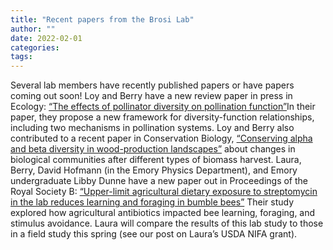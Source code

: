 ```yaml
---
title: "Recent papers from the Brosi Lab"
author: ""
date: 2022-02-01
categories:
tags: 
---
```

Several lab members have recently published papers or have papers coming out soon! Loy and Berry have a new review paper in press in Ecology: [“The effects of pollinator diversity on pollination function”](https://doi.org/10.1002/ecy.3631)In their paper, they propose a new framework for diversity-function relationships, including two mechanisms in pollination systems. Loy and Berry also contributed to a recent paper in Conservation Biology, [“Conserving alpha and beta diversity in wood-production landscapes”](10.1111/cobi.13872) about changes in biological communities after different types of biomass harvest. Laura, Berry, David Hofmann (in the Emory Physics Department), and Emory undergraduate Libby Dunne have a new paper out in Proceedings of the Royal Society B: [“Upper-limit agricultural dietary exposure to streptomycin in the lab reduces learning and foraging in bumble bees”](https://doi.org/10.1098/rspb.2021.2514) Their study explored how agricultural antibiotics impacted bee learning, foraging, and stimulus avoidance. Laura will compare the results of this lab study to those in a field study this spring (see our post on Laura’s USDA NIFA grant).
